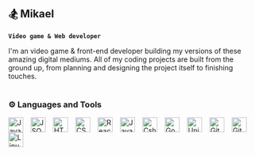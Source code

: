 ## 🏂 Mikael 

**`Video game & Web developer`**

I'm an video game & front-end developer building my versions of these amazing digital mediums. All of my coding projects are built
from the ground up, from planning and designing the project itself to finishing touches. 

#

### ⚙️ Languages and Tools

<img align="left" alt="JavaScript" width="30px" style="padding-right:12px;" src="https://cdn.jsdelivr.net/gh/devicons/devicon@latest/icons/javascript/javascript-original.svg"/>
<img align="left" alt="JSON" width="30px" style="padding-right:12px;" src="https://cdn.jsdelivr.net/gh/devicons/devicon@latest/icons/json/json-original.svg"/>
<img align="left" alt="HTML5" width="30px" style="padding-right:12px;" src="https://cdn.jsdelivr.net/gh/devicons/devicon@latest/icons/html5/html5-original.svg"/>
<img align="left" alt="CSS" width="30px" style="padding-right:12px;" src="https://cdn.jsdelivr.net/gh/devicons/devicon@latest/icons/css3/css3-original.svg"/>
<img align="left" alt="React" width="30px" style="padding-right:12px;" src="https://cdn.jsdelivr.net/gh/devicons/devicon@latest/icons/react/react-original.svg"/>
<img align="left" alt="Java" width="30px" style="padding-right:12px;" src="https://cdn.jsdelivr.net/gh/devicons/devicon@latest/icons/java/java-original.svg"/>
<img align="left" alt="Csharp" width="30px" style="padding-right:12px;" src="https://cdn.jsdelivr.net/gh/devicons/devicon@latest/icons/csharp/csharp-original.svg"/>
<img align="left" alt="Godot" width="30px" style="padding-right:12px;" src="https://cdn.jsdelivr.net/gh/devicons/devicon@latest/icons/godot/godot-original.svg"/>
<img align="left" alt="Unity" width="30px" style="padding-right:12px;" src="https://cdn.jsdelivr.net/gh/devicons/devicon@latest/icons/unity/unity-original.svg"/>
<img align="left" alt="Git" width="30px" style="padding-right:12px;" src="https://cdn.jsdelivr.net/gh/devicons/devicon@latest/icons/git/git-original.svg"/>
<img align="left" alt="GitLab" width="30px" style="padding-right:12px;" src="https://cdn.jsdelivr.net/gh/devicons/devicon@latest/icons/gitlab/gitlab-original.svg"/>
<img align="left" alt="Linux" width="30px" style="padding-right:12px;" src="https://cdn.jsdelivr.net/gh/devicons/devicon@latest/icons/linux/linux-original.svg"/>
<br />

#

<!--### 📊 Stats

![Mikael's GitHub stats](https://github-readme-stats.vercel.app/api?username=MikaelVV&show_icons=true&theme=tokyonight) -->




<!--
**MikaelVV/MikaelVV** is a ✨ _special_ ✨ repository because its `README.md` (this file) appears on your GitHub profile.

Here are some ideas to get you started:

- 🔭 I’m currently working on ...
- 🌱 I’m currently learning ...
- 👯 I’m looking to collaborate on ...
- 🤔 I’m looking for help with ...
- 💬 Ask me about ...
- 📫 How to reach me: ...
- 😄 Pronouns: ...
- ⚡ Fun fact: ...
-->
